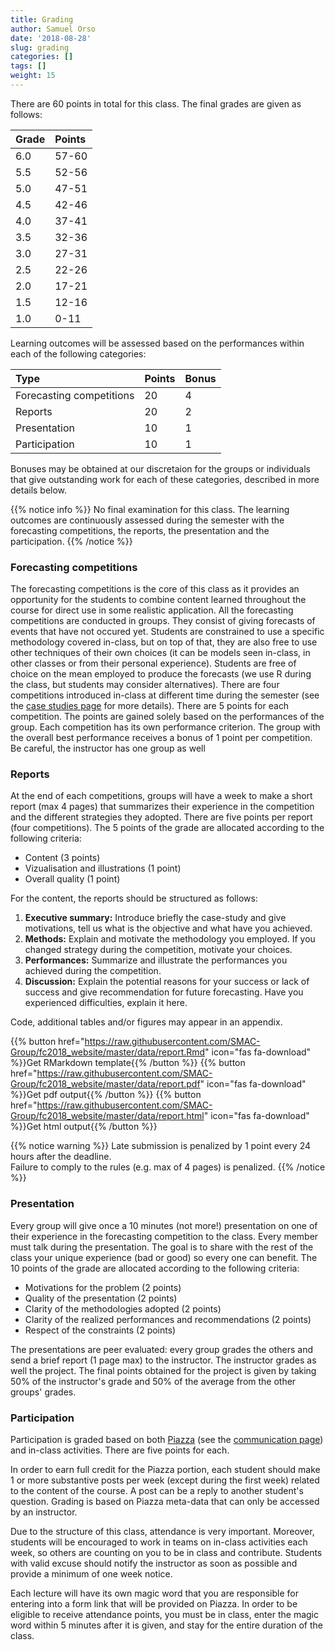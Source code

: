 ```yaml
---
title: Grading
author: Samuel Orso
date: '2018-08-28'
slug: grading
categories: []
tags: []
weight: 15
---
```



There are 60 points in total for this class. The final grades are given as follows:

Grade | Points
:-- | :--
6.0 | 57-60
5.5 | 52-56
5.0 | 47-51
4.5 | 42-46
4.0 | 37-41
3.5 | 32-36
3.0 | 27-31
2.5 | 22-26
2.0 | 17-21
1.5 | 12-16
1.0 | 0-11

Learning outcomes will be assessed based on the performances within each of the following categories:

Type | Points | Bonus
:-- | :-- | :--
Forecasting competitions | 20 | 4
Reports | 20 | 2
Presentation | 10 | 1
Participation | 10 | 1

Bonuses may be obtained at our discretaion for the groups or individuals that give outstanding work for each of these categories, described in more details below.

{{% notice info %}}
No final examination for this class. The learning outcomes are continuously assessed during the semester with the forecasting competitions, the reports, the presentation and the participation.
{{% /notice %}}

### Forecasting competitions
The forecasting competitions is the core of this class as it provides an opportunity for the students to combine content learned throughout the course for direct use in some realistic application. All the forecasting competitions are conducted in groups. They consist of giving forecasts of events that have not occured yet. Students are constrained to use a specific methodology covered in-class, but on top of that, they are also free to use other techniques of their own choices (it can be models seen in-class, in other classes or from their personal experience). Students are free of choice on the mean employed to produce the forecasts (we use R during the class, but students may consider alternatives). There are four competitions introduced in-class at different time during the semester (see the [case studies page](https://ptds2018.netlify.com/project/) for more details). There are 5 points for each competition. The points are gained solely based on the performances of the group. Each competition has its own performance criterion. The group with the overall best performance receives a bonus of 1 point per competition. Be careful, the instructor has one group as well <i class="fas fa-grin-tongue"></i>

### Reports
At the end of each competitions, groups will have a week to make a short report (max 4 pages) that summarizes their experience in the competition and the different strategies they adopted. There are five points per report (four competitions). The 5 points of the grade are allocated according to the following criteria:

- Content (3 points)
- Vizualisation and illustrations (1 point)  
- Overall quality (1 point)   

For the content, the reports should be structured as follows: 

1. **Executive summary:** Introduce briefly the case-study and give motivations, tell us what is the objective and what have you achieved.  
2. **Methods:** Explain and motivate the methodology you employed. If you changed strategy during the competition, motivate your choices. 
3. **Performances:** Summarize and illustrate the performances you achieved during the competition.    
4. **Discussion:** Explain the potential reasons for your success or lack of success and give recommendation for future forecasting. Have you experienced difficulties, explain it here.

Code, additional tables and/or figures may appear in an appendix.

{{% button href="https://raw.githubusercontent.com/SMAC-Group/fc2018_website/master/data/report.Rmd" icon="fas fa-download" %}}Get RMarkdown template{{% /button %}}
{{% button href="https://raw.githubusercontent.com/SMAC-Group/fc2018_website/master/data/report.pdf" icon="fas fa-download" %}}Get pdf output{{% /button %}}
{{% button href="https://raw.githubusercontent.com/SMAC-Group/fc2018_website/master/data/report.html" icon="fas fa-download" %}}Get html output{{% /button %}}

{{% notice warning %}}
<i class="far fa-clock"></i> Late submission is penalized by 1 point every 24 hours after the deadline.   
<i class="fas fa-ruler-vertical"></i> Failure to comply to the rules (e.g. max of 4 pages) is penalized.
{{% /notice %}}

### Presentation
Every group will give once a 10 minutes (not more!) presentation on one of their experience in the forecasting competition to the class. Every member must talk during the presentation. The goal is to share with the rest of the class your unique experience (bad or good) so every one can benefit. The 10 points of the grade are allocated according to the following criteria:

- Motivations for the problem (2 points)  
- Quality of the presentation (2 points)  
- Clarity of the methodologies adopted (2 points)  
- Clarity of the realized performances and recommendations (2 points)
- Respect of the constraints (2 points)  

The presentations are peer evaluated: every group grades the others and send a brief report (1 page max) to the instructor. The instructor grades as well the project. The final points obtained for the project is given by taking 50% of the instructor's grade and 50% of the average from the other groups' grades.

### Participation
Participation is graded based on both [Piazza](https://piazza.com/unil.ch/fall2018/fc2018/home) (see the [communication page](https://fc2018.netlify.com/syllabus/communication/)) and in-class activities. There are five points for each. 

In order to earn full credit for the Piazza portion, each student should make 1 or more substantive posts per week (except during the first week) related to the content of the course. A post can be a reply to another student's question. Grading is based on Piazza meta-data that can only be accessed by an instructor.

Due to the structure of this class, attendance is very important. Moreover, students will be encouraged to work in teams on in-class activities each week, so others are counting on you to be in class and contribute. Students with valid excuse should notify the instructor as soon as possible and provide a minimum of one week notice.

Each lecture will have its own magic word that you are responsible for entering into a form link that will be provided on Piazza. In order to be eligible to receive attendance points, you must be in class, enter the magic word within 5 minutes after it is given, and stay for the entire duration of the class. 